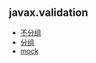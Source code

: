 ## javax.validation

* [不分组](javax_validation_basic.md)
* [分组](javax_validation_strict.md)
* [mock](javax_validation_mock.md)
